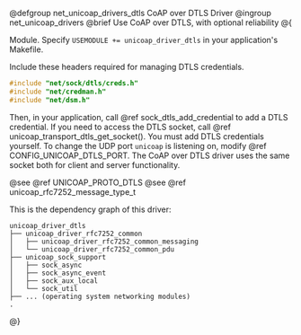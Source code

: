 @defgroup net_unicoap_drivers_dtls CoAP over DTLS Driver
@ingroup net_unicoap_drivers
@brief Use CoAP over DTLS, with optional reliability
@{

Module. Specify `USEMODULE += unicoap_driver_dtls` in your application's Makefile.

Include these headers required for managing DTLS credentials.
```c
#include "net/sock/dtls/creds.h"
#include "net/credman.h"
#include "net/dsm.h"
```

Then, in your application, call @ref sock_dtls_add_credential to add a DTLS credential. If you need
to access the DTLS socket, call @ref unicoap_transport_dtls_get_socket(). You must add
DTLS credentials yourself. To change the UDP port `unicoap` is listening on,
modify @ref CONFIG_UNICOAP_DTLS_PORT. The CoAP over DTLS driver uses the same socket both for
client and server functionality.

@see @ref UNICOAP_PROTO_DTLS
@see @ref unicoap_rfc7252_message_type_t

This is the dependency graph of this driver:

```
unicoap_driver_dtls
├── unicoap_driver_rfc7252_common
│   ├── unicoap_driver_rfc7252_common_messaging
│   └── unicoap_driver_rfc7252_common_pdu
├── unicoap_sock_support
│   ├── sock_async
│   ├── sock_async_event
│   ├── sock_aux_local
│   └── sock_util
├── ... (operating system networking modules)
.
```

@}
